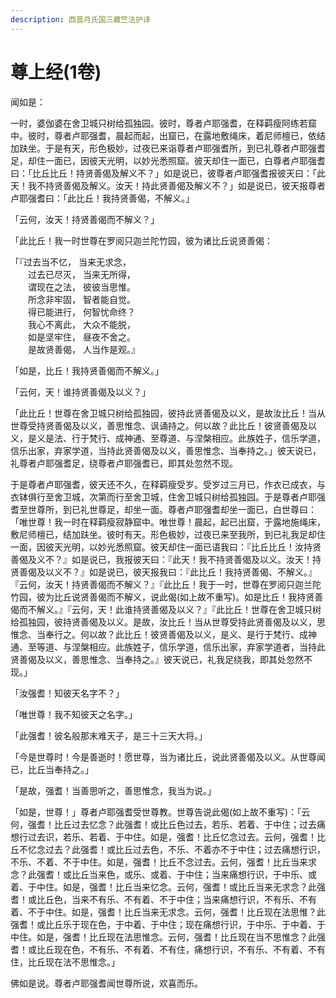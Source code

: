 ```yaml
---
description: 西晋月氏国三藏竺法护译
---
```


# 尊上经(1卷)

闻如是：

一时，婆伽婆在舍卫城只树给孤独园。彼时，尊者卢耶强耆，在释羁瘦阿练若窟中。彼时，尊者卢耶强耆，晨起而起，出窟已，在露地敷绳床，着尼师檀已，依结加趺坐。于是有天，形色极妙，过夜已来诣尊者卢耶强耆所，到已礼尊者卢耶强耆足，却住一面已，因彼天光明，以妙光悉照窟。彼天却住一面已，白尊者卢耶强耆曰：「比丘比丘！持贤善偈及解义不？」如是说已，彼尊者卢耶强耆报彼天曰：「此天！我不持贤善偈及解义。汝天！持此贤善偈及解义不？」如是说已，彼天报尊者卢耶强耆曰：「此比丘！我持贤善偈，不解义。」

「云何，汝天！持贤善偈而不解义？」

「此比丘！我一时世尊在罗阅只迦兰陀竹园，彼为诸比丘说贤善偈：

「『过去当不忆， 当来无求念，\
　　过去已尽灭， 当来无所得，\
　　谓现在之法， 彼彼当思惟。\
　　所念非牢固， 智者能自觉。\
　　得已能进行， 何智忧命终？\
　　我心不离此， 大众不能脱，\
　　如是坚牢住， 昼夜不舍之。\
　　是故贤善偈， 人当作是观。』

「如是，比丘！我持贤善偈而不解义。」

「云何，天！谁持贤善偈及以义？」

「此比丘！世尊在舍卫城只树给孤独园，彼持此贤善偈及以义，是故汝比丘！当从世尊受持贤善偈及以义，善思惟念、讽诵持之。何以故？此比丘！彼贤善偈及以义，是义是法、行于梵行、成神通、至尊道、与涅槃相应。此族姓子，信乐学道，信乐出家，弃家学道，当持此贤善偈及以义，善思惟念、当奉持之。」彼天说已，礼尊者卢耶强耆足，绕尊者卢耶强耆已，即其处忽然不现。

于是尊者卢耶强耆，彼天还不久，在释羁瘦受岁。受岁过三月已，作衣已成衣，与衣钵俱行至舍卫城，次第而行至舍卫城，住舍卫城只树给孤独园。于是尊者卢耶强耆至世尊所，到已礼世尊足，却坐一面。尊者卢耶强耆却坐一面已，白世尊曰：「唯世尊！我一时在释羁瘦寂静窟中。唯世尊！晨起，起已出窟，于露地施绳床，敷尼师檀已，结加趺坐。彼时有天。形色极妙，过夜已来至我所，到已礼我足却住一面，因彼天光明，以妙光悉照窟。彼天却住一面已语我曰：『比丘比丘！汝持贤善偈及义不？』如是说已，我报彼天曰：『此天！我不持贤善偈及以义。汝天！持贤善偈及以义不？』如是说已，彼天报我曰：『此比丘！我持贤善偈、不解义。』『云何，汝天！持贤善偈而不解义？』『此比丘！我于一时，世尊在罗阅只迦兰陀竹园，彼为比丘说贤善偈而不解义，说此偈(如上故不重写)。如是比丘！我持贤善偈而不解义。』『云何，天！此谁持贤善偈及以义？』『此比丘！世尊在舍卫城只树给孤独园，彼持贤善偈及以义。是故，汝比丘！当从世尊受持此贤善偈及以义，思惟念、当奉行之。何以故？此比丘！彼贤善偈及以义，是义、是行于梵行、成神通、至等道、与涅槃相应。此族姓子，信乐学道，信乐出家，弃家学道者，当持此贤善偈及以义，善思惟念、当奉持之。』彼天说已，礼我足绕我，即其处忽然不现。」

「汝强耆！知彼天名字不？」

「唯世尊！我不知彼天之名字。」

「此强耆！彼名般那末难天子，是三十三天大将。」

「今是世尊时！今是善逝时！愿世尊，当为诸比丘，说此贤善偈及以义。从世尊闻已，比丘当奉持之。」

「是故，强耆！当善思听之，善思惟念，我当为说。」

「如是，世尊！」尊者卢耶强耆受世尊教。世尊告说此偈(如上故不重写)：「云何，强耆！比丘过去忆念？此强耆！或比丘色过去，若乐、若着、于中住；过去痛想行过去识，若乐、若着、于中住。如是，强耆！比丘忆念过去。云何，强耆！比丘不忆念过去？此强耆！或比丘过去色，不乐、不着亦不于中住；过去痛想行识，不乐、不着、不于中住。如是，强耆！比丘不念过去。云何，强耆！比丘当来求念？此强耆！或比丘当来色，或乐、或着、于中住；当来痛想行识，于中乐、或着、于中住。如是，强耆！比丘当来忆念。云何，强耆！或比丘当来无求念？此强耆！或比丘色，当来不有乐、不有着、不于中住；当来痛想行识，不有乐、不有着、不于中住。如是，强耆！比丘当来无求念。云何，强耆！比丘现在法思惟？此强耆！或比丘乐于现在色，于中着、于中住；现在痛想行识，于中乐、于中着、于中住。如是，强耆！比丘现在法思惟念。云何，强耆！比丘现在当不思惟念？此强耆！或比丘现在色，不有乐、不有着、不有住，痛想行识，不有乐、不有着、不有住，比丘现在法不思惟念。」

佛如是说。尊者卢耶强耆闻世尊所说，欢喜而乐。
